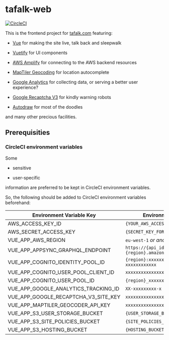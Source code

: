 # tafalk-web

[![CircleCI](https://circleci.com/gh/tafalk/tafalk-web.svg?style=svg)](https://circleci.com/gh/tafalk/tafalk-web)

This is the frontend project for [tafalk.com](https://tafalk.com) featuring:

- [Vue](https://vuejs.org/) for making the site live, talk back and sleepwalk

- [Vuetify](https://vuetifyjs.com/) for UI components

- [AWS Amplify](https://aws-amplify.github.io/) for connecting to the AWS backend resources

- [MapTiler Geocoding](https://cloud.maptiler.com/geocoding/) for location autocomplete

- [Google Analytics](https://analytics.google.com/analytics/web/) for collecting data, or serving a better user experience?

- [Google Recaptcha V3](https://developers.google.com/recaptcha/docs/v3) for kindly warning robots

- [Autodraw](https://www.autodraw.com/) for most of the doodles

and many other precious facilities.

## Prerequisities

### CircleCI environment variables

Some

- sensitive

- user-specific

information are preferred to be kept in CircleCI environment variables.

So, the following should be added to CircleCI environment variables beforehand:

| **Environment Variable Key**         | **Environment Variable Value**                                |
| ------------------------------------ | ------------------------------------------------------------- |
| AWS_ACCESS_KEY_ID                    | `{YOUR_AWS_ACCESS_KEY_ID}`                                    |
| AWS_SECRET_ACCESS_KEY                | `{SECRET_KEY_FOR_THE_ACCESS_KEY}`                             |
| VUE_APP_AWS_REGION                   | `eu-west-1` _or another region_                               |
| VUE_APP_APPSYNC_GRAPHQL_ENDPOINT     | `https://{api_id}.appsync-api.{region}.amazonaws.com/graphql` |
| VUE_APP_COGNITO_IDENTITY_POOL_ID     | `{region}:xxxxxxxx-xxxx-xxxx-xxxx-xxxxxxxxxxxx`               |
| VUE_APP_COGNITO_USER_POOL_CLIENT_ID  | `xxxxxxxxxxxxxxxxxxxxxxxxxx`                                  |
| VUE_APP_COGNITO_USER_POOL_ID         | `{region}_xxxxxxxxx`                                          |
| VUE_APP_GOOGLE_ANALYTICS_TRACKING_ID | `XX-xxxxxxxxx-x`                                              |
| VUE_APP_GOOGLE_RECAPTCHA_V3_SITE_KEY | `xxxxxxxxxxxxxxxxxxxxxxxxxxxxxxxxxxxxxxxx`                    |
| VUE_APP_MAPTILER_GEOCODER_API_KEY    | `xxxxxxxxxxxxxxxxxxxx`                                        |
| VUE_APP_S3_USER_STORAGE_BUCKET       | `{USER_STORAGE_BUCKET_NAME}`                                  |
| VUE_APP_S3_SITE_POLICIES_BUCKET      | `{SITE_POLICIES_BUCKET_NAME}`                                 |
| VUE_APP_S3_HOSTING_BUCKET            | `{HOSTING_BUCKET_NAME}`                                       |
